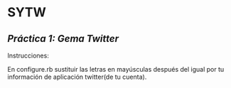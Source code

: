 **SYTW**
========
*Práctica 1: Gema Twitter*
----------------

Instrucciones:

En configure.rb sustituir las letras en mayúsculas después del igual
por tu información de aplicación twitter(de tu cuenta).

